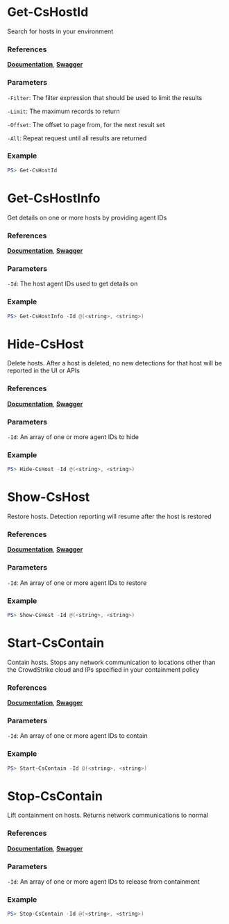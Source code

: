 # Get-CsHostId
Search for hosts in your environment

### References
**[Documentation](https://falcon.crowdstrike.com/support/documentation/84/host-and-host-group-management-apis#find-hosts)**, **[Swagger](https://assets.falcon.crowdstrike.com/support/api/swagger.html#/hosts/QueryDevicesByFilter)**

### Parameters
`-Filter`: The filter expression that should be used to limit the results

`-Limit`: The maximum records to return

`-Offset`: The offset to page from, for the next result set

`-All`: Repeat request until all results are returned

### Example
```powershell
PS> Get-CsHostId
```

# Get-CsHostInfo
Get details on one or more hosts by providing agent IDs

### References
**[Documentation](https://falcon.crowdstrike.com/support/documentation/84/host-and-host-group-management-apis#get-info-about-hosts)**, **[Swagger](https://assets.falcon.crowdstrike.com/support/api/swagger.html#/hosts/GetDeviceDetails)**

### Parameters
`-Id`: The host agent IDs used to get details on

### Example
```powershell
PS> Get-CsHostInfo -Id @(<string>, <string>)
```

# Hide-CsHost
Delete hosts. After a host is deleted, no new detections for that host will be reported in the UI or APIs

### References
**[Documentation](https://falcon.crowdstrike.com/support/documentation/84/host-and-host-group-management-apis#delete-and-restore-hosts)**, **[Swagger](https://assets.falcon.crowdstrike.com/support/api/swagger.html#/hosts/PerformActionV2)**

### Parameters
`-Id`: An array of one or more agent IDs to hide

### Example
```powershell
PS> Hide-CsHost -Id @(<string>, <string>)
```

# Show-CsHost
Restore hosts. Detection reporting will resume after the host is restored

### References
**[Documentation](https://falcon.crowdstrike.com/support/documentation/84/host-and-host-group-management-apis#delete-and-restore-hosts)**, **[Swagger](https://assets.falcon.crowdstrike.com/support/api/swagger.html#/hosts/PerformActionV2)**

### Parameters
`-Id`: An array of one or more agent IDs to restore

### Example
```powershell
PS> Show-CsHost -Id @(<string>, <string>)
```

# Start-CsContain
Contain hosts. Stops any network communication to locations other than the CrowdStrike cloud and IPs specified
in your containment policy

### References
**[Documentation](https://falcon.crowdstrike.com/support/documentation/84/host-and-host-group-management-apis#contain-or-lift-containment-on-hosts)**, **[Swagger](https://assets.falcon.crowdstrike.com/support/api/swagger.html#/hosts/PerformActionV2)**

### Parameters
`-Id`: An array of one or more agent IDs to contain

### Example
```powershell
PS> Start-CsContain -Id @(<string>, <string>)
```

# Stop-CsContain
Lift containment on hosts. Returns network communications to normal

### References
**[Documentation](https://falcon.crowdstrike.com/support/documentation/84/host-and-host-group-management-apis#contain-or-lift-containment-on-hosts)**, **[Swagger](https://assets.falcon.crowdstrike.com/support/api/swagger.html#/hosts/PerformActionV2)**

### Parameters
`-Id`: An array of one or more agent IDs to release from containment

### Example
```powershell
PS> Stop-CsContain -Id @(<string>, <string>)
```